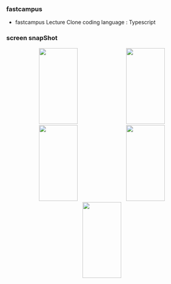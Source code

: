 ### fastcampus
* fastcampus Lecture Clone coding
language : Typescript 


### screen snapShot
<p align="center">
  <img src="https://user-images.githubusercontent.com/64457004/141491477-49b84aa0-f64c-4445-b52e-dc86de766537.png" width="45%" height="200px">
  <img src="https://user-images.githubusercontent.com/64457004/141491691-becc6ff6-8741-4010-9d6c-6abf4750c7b9.png" width="45%" height="200px">
  <img src="https://user-images.githubusercontent.com/64457004/142715479-b58e8a1d-25d1-45fd-bbb0-5e522dd4263c.png" width="45%" height="200px">
  <img src="https://user-images.githubusercontent.com/64457004/142715375-7771da21-0c16-43ed-a09b-3290932ac5b2.png" width="45%" height="200px">
   <img src="https://user-images.githubusercontent.com/64457004/142715856-7c2a9d58-d743-4bab-8f39-fb9935dd3561.png" width="45%" height="200px">
</p>

